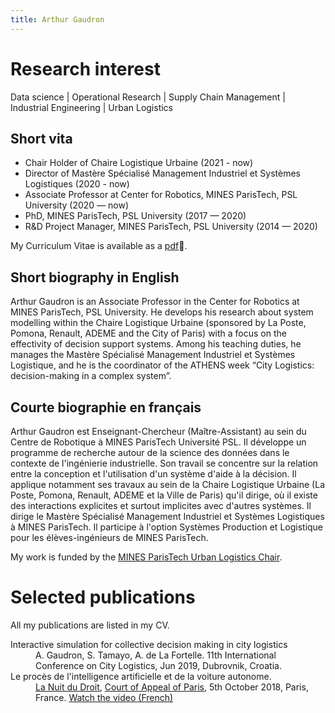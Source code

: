 ```yaml
---
title: Arthur Gaudron
---
```


# Research interest
Data science | Operational Research | Supply Chain Management | Industrial Engineering | Urban Logistics

## Short vita

- Chair Holder of Chaire Logistique Urbaine (2021 - now)
- Director of Mastère Spécialisé Management Industriel et Systèmes Logistiques (2020 - now)
- Associate Professor at Center for Robotics, MINES ParisTech, PSL University (2020 — now)
- PhD, MINES ParisTech, PSL University (2017 — 2020)
- R&D Project Manager, MINES ParisTech, PSL University (2014 — 2020)

My Curriculum Vitae is available as a [pdf](https://arthurgaudron.github.io/cv/Arthur_Gaudron_CV.pdf):page_with_curl:.

## Short biography in English

Arthur Gaudron is an Associate Professor in the Center for Robotics at MINES ParisTech, PSL University. He develops his research about system modelling within the Chaire Logistique Urbaine (sponsored by La Poste, Pomona, Renault, ADEME and the City of Paris) with a focus on the effectivity of decision support systems. Among his teaching duties, he manages the Mastère Spécialisé Management Industriel et Systèmes Logistique, and he is the coordinator of the ATHENS week “City Logistics: decision-making in a complex system”.

## Courte biographie en français

Arthur Gaudron est Enseignant-Chercheur (Maître-Assistant) au sein du Centre de Robotique à MINES ParisTech Université PSL. Il développe un programme de recherche autour de la science des données dans le contexte de l'ingénierie industrielle. Son travail se concentre sur la relation entre la conception et l'utilisation d'un système d'aide à la décision. Il applique notamment ses travaux 
au sein de la Chaire Logistique Urbaine (La Poste, Pomona, Renault, ADEME et la Ville de Paris) qu'il dirige, où il existe des interactions explicites et surtout implicites avec d'autres systèmes. Il dirige le Mastère Spécialisé Management Industriel et Systèmes Logistiques à MINES ParisTech. Il participe à l'option Systèmes Production et Logistique pour les élèves-ingénieurs de MINES ParisTech.

My work is funded by the [MINES ParisTech Urban Logistics Chair](http://chairelogistiqueurbaine.fr/).

# Selected publications
All my publications are listed in my CV.

<dl>
<dt>Interactive simulation for collective decision making in city logistics</dt>
<dd>A. Gaudron, S. Tamayo, A. de La Fortelle. 11th International Conference on City Logistics, Jun 2019, Dubrovnik, Croatia. </dd>
  
<dt>Le procès de l'intelligence artificielle et de la voiture autonome.</dt>
<dd> <a href="https://www.lanuitdudroit.fr/">La Nuit du Droit</a>, <a href="https://www.cours-appel.justice.fr/paris">Court of Appeal of Paris</a>, 5th October 2018, Paris, France. <a href="https://www.facebook.com/dalloz.editions/videos/256962881513417/">Watch the video (French)</a></dd> 
</dl>


<!---

# Research activities

My research is focused on the modelling and the simulation of complex systems. I am developping tools along a methodology with one goal in mind: take together the decision. 

My work is funded by the [MINES ParisTech Urban Logistics Chair](http://chairelogistiqueurbaine.fr/).

<a href="https://github.com/arthurgaudron/workshop_city_logistics">Atelier Logistique Urbaine</a>

# Teaching activities

<dl>
<dt>Optimization and Decision Support</dt>
<dd> <a href="http://www.essec.edu/fr/">ESSEC</a>  | 25-hours class in Pre-Master of Business Administration.</dd>
<dt>Modelling and simulation for City Logistics</dt>
<dd><a href="http://www.mines-paristech.fr/">MINES ParisTech</a> | ATHENS international program. </dd>
</dl>

# Publications 
<dl>
  
<dt>Interactive simulation for collective decision making in city logistics</dt>
<dd>A. Gaudron, S. Tamayo,  A. de La Fortelle. 11th International Conference on City Logistics, Jun 2019, Dubrovnik, Croatia. </dd>
  
<dt>Trial of an AI: Empowering people to explore law and science challenges</dt>
<dd> A. Gaudron. IFIM’s International Journal on Law & Regulation of Artificial Intelligence & Robotics, Feb 2019. <a href="https://hal.archives-ouvertes.fr/hal-02055595">Read publication</a> </dd>

<dt>Interactive Simulation To Explore Urban Distribution Schemes</dt>
<dd>A. Gaudron, S. Tamayo, A. de La Fortelle. 21st EURO Working Group on Transportation Meeting, Sep 2018, Braunschweig, Germany. <a href="https://doi.org/10.1016/j.trpro.2018.12.168">Read publication</a></dd>

<dt>Statistic regression and open data approach for identifying economic indicators that influence e-commerce</dt>
<dd>A. Barme, S. Tamayo, A. Gaudron.  20th International Conference on Urban Transportation and City Logistics, May 2018, London, United Kingdom. <a href="https://hal.archives-ouvertes.fr/hal-01790991">Read publication</a></dd>

<dt>Simulating impacts of regulatory policies on urban freight: application to the catering setting</dt>
<dd>S. Jlassi, S. Tamayo, A. Gaudron, A. de La Fortelle.  IEEE. 6th International Conference on Advanced Logistics and Transport, Jul 2017, Bali, Indonesia. <a href="https://doi.org/10.1109/ICAdLT.2017.8547005">Read publication</a></dd>

<dt>Simulation Applied to Urban Logistics: A State Of The Art</dt>
<dd>S. Jlassi, S. Tamayo, A. Gaudron.  Wiley-ISTE. 10th International Conference on City Logistics, Jun 2017, Phuket, Thailand. <a href="https://hal.archives-ouvertes.fr/hal-01541556/">Read publication</a>.</dd>

<dt>Loading/Unloading Spaces Location And Evaluation: An Approach Through Real Data</dt>
<dd>S. Tamayo, A. Gaudron, A. de La Fortelle.  Wiley-ISTE. 10th International Conference on City Logistics, Jun 2017, Phuket, Thailand. <a href="https://hal.archives-ouvertes.fr/hal-01541501/">Read publication</a></dd>
</dl>

# Communications
<dl>
<dt>Simulation de l'utilisation des aires de livraisons en ville par la méthode de Monte-Carlo.</dt>
<dd>A. Gaudron, S. Tamayo, A. de La Fortelle. ATEC - Les rencontres de la mobilité intelligente 2018, Jan 2018, Paris, France. <a href="https://hal.archives-ouvertes.fr/hal-01980261">Read publication</a></dd>
<dt>Mobile multi-depot vehicle routing problem.</dt> 
<dd>A. Gaudron, S. Tamayo, A. de La Fortelle. International Urban Freight Conference, Oct 2017, Long Beach, USA.</dd>
<dt>Simulating environmental impacts of urban deliveries in catering sector.</dt> 
<dd>A. Gaudron, S. Jlassi, S. Tamayo, A. de La Fortelle. International Urban Freight Conference, Oct 2017, Long Beach, USA.</dd>
<dt>Loading/Unloading Spaces Location And Evaluation.</dt> 
<dd>A. Gaudron, S. Tamayo, A. de La Fortelle. EURO Winter Institute on “Methods and Models in Transportation Problems”, 14-23 Feb 2017, Bressanone, Italy.</dd>
</dl>


# Communications towards general public
<dl>

<dt>"IA et Responsabilités" Séminaire à destination des Instances Représentatives du Personnel</dt>
<dd><a href="http://www.secafi.com/">SECAFI</a>, 22nd March, Toulouse, France.</dd>
  
<dt>Finale PSL de l’édition 2019 de Ma Thèse en 180 secondes</dt>
<dd><a href="https://www.psl.eu/">PSL University</a> , 7th March, Paris, France. <a href="https://www.facebook.com/PSLuniv/videos/2254125644875904/">Watch the video @19:00 (French)</a></dd>
  
<dt>The Future of Digital Intelligence – Ethics, Impact and Prudence.</dt>
<dd>Confluence 2019 Edition V.   <a href="http://ifimbschool.com/">IFIM Business School</a>   and <a href="http://www.ifimlawcollege.com/">IFIM Law School</a>, 26th February 2019, Bangalore, India.</dd>

<dt>Law & Regulation of AI: A Global Perspective.</dt>
<dd>AD IDEM 2019 International Law Conference,  <a href="http://www.ifimlawcollege.com/">IFIM Law School</a>, 25th February 2019, Bangalore, India. <a href="https://hal.archives-ouvertes.fr/hal-02055595">Read publication</a>
</dd>

<dt>Les données, base d’apprentissage de l’intelligence artificielle.</dt>
<dd>Cycle de conférences "Quelle régulation pour l'intelligence artificielle ?". <a href="https://www.parisdescartes.fr/">Université Paris Descartes</a>, 8th February 2018, Paris, France.</dd>

<dt>Le procès de l'intelligence artificielle et de la voiture autonome.</dt>
<dd> <a href="https://www.lanuitdudroit.fr/">La Nuit du Droit</a>, <a href="https://www.cours-appel.justice.fr/paris">Court of Appeal of Paris</a>, 5th October 2018, Paris, France. <a href="https://www.facebook.com/dalloz.editions/videos/256962881513417/">Watch the video (French)</a></dd> 

<dt>Future trends and technologies for Urban Mobility and City Logistics.</dt>
<dd><a href="http://www.mines-paristech.fr/">MINES ParisTech</a>, 17th May 2018, Paris, France.</dd>

<dt>Bionumeric City</dt>
<dd>International Workshop at the <a href="http://www.cite-sciences.fr/fr/accueil/">Cité des Sciences et de l'Industrie</a>, 9th February 2017, Paris, France.</dd>
</dl>

# Few notes about optimization engine and visualization tools

- [Optimize a simple distribution problem with Gurobi](https://arthurgaudron.github.io/simple_distribution_problem)
- [Tuples to optimize distribution problem](https://arthurgaudron.github.io/simple_distribution_problem_tuple)
- [Transhipment problem optimization](https://arthurgaudron.github.io/transhipment_problem)
- [Visualization of street occupancy in Paris](https://arthurgaudron.github.io/2018-04-13-estimate-road-surface.html)
- [Visualization of the boulangeries in Paris](https://arthurgaudron.github.io/2018-04-01-boulangeries.html)

--->
